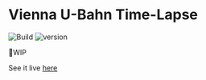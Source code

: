 # Vienna U-Bahn Time-Lapse 
![Build](https://github.com/zirmax/vienna-u-bahn-time-lapse/workflows/Build/badge.svg) ![version](https://img.shields.io/github/package-json/v/zirmax/vienna-u-bahn-time-lapse?style=flat)

🚧WIP

See it live [here](https://zirmax.github.io/vienna-u-bahn-time-lapse)
